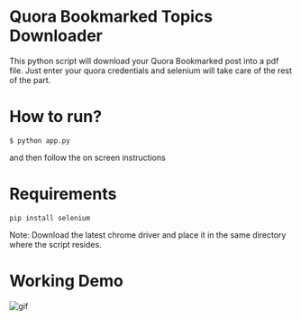 # Quora Bookmarked Topics Downloader
This python script will download your Quora Bookmarked post into a pdf file. Just enter your quora credentials and selenium will take care of the rest of the part.

# How to run?
```$ python app.py```

and then follow the on screen instructions

# Requirements
```pip install selenium```

Note: Download the latest chrome driver and place it in the same directory where the script resides.

# Working Demo
![gif](https://i.imgur.com/oxJJXUk.gif)
